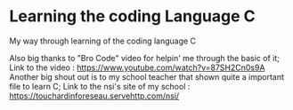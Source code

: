 # Learning the coding Language C
My way through learning of the coding language C


Also big thanks to "Bro Code" video for helpin' me through the basic of it;
Link to the video : https://www.youtube.com/watch?v=87SH2Cn0s9A
Another big shout out is to my school teacher that shown quite a important file to learn C;
Link to the nsi's site of my school : https://touchardinforeseau.servehttp.com/nsi/
